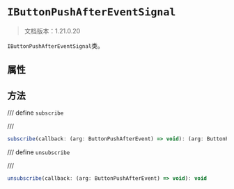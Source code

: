 # `IButtonPushAfterEventSignal`

> 文档版本：1.21.0.20

`IButtonPushAfterEventSignal`类。

## 属性

## 方法

/// define
`subscribe`


///

```js
subscribe(callback: (arg: ButtonPushAfterEvent) => void): (arg: ButtonPushAfterEvent) => void
```


/// define
`unsubscribe`


///

```js
unsubscribe(callback: (arg: ButtonPushAfterEvent) => void): void
```

